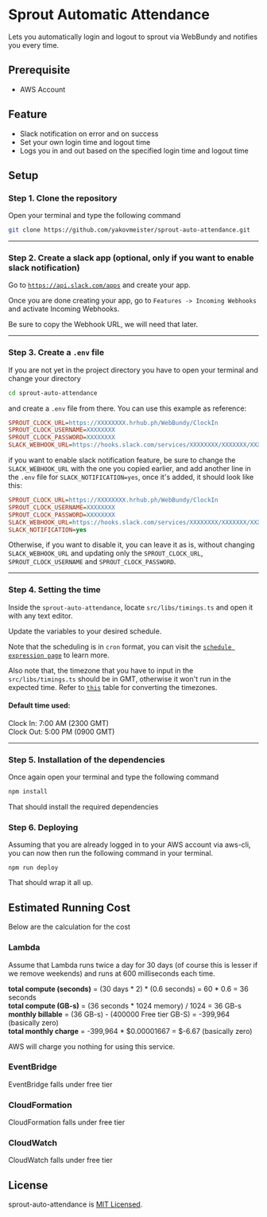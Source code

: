 # Sprout Automatic Attendance  
  
Lets you automatically login and logout to sprout via WebBundy and notifies you every time.  
  

## Prerequisite  
  
* AWS Account  
  
## Feature  
  
* Slack notification on error and on success
* Set your own login time and logout time
* Logs you in and out based on the specified login time and logout time  
  
## Setup  
  
### Step 1. Clone the repository  
  
Open your terminal and type the following command
```bash
git clone https://github.com/yakovmeister/sprout-auto-attendance.git
```
  
---
  
### Step 2. Create a slack app (optional, only if you want to enable slack notification)  
  
Go to [`https://api.slack.com/apps`](https://api.slack.com/apps) and create your app.
  
Once you are done creating your app, go to `Features -> Incoming Webhooks` and activate Incoming Webhooks.

Be sure to copy the Webhook URL, we will need that later.  
  
---
  
### Step 3. Create a `.env` file
  
If you are not yet in the project directory you have to open your terminal and change your directory
```bash
cd sprout-auto-attendance
```
and create a `.env` file from there.
You can use this example as reference:
```ini
SPROUT_CLOCK_URL=https://XXXXXXXX.hrhub.ph/WebBundy/ClockIn
SPROUT_CLOCK_USERNAME=XXXXXXXX
SPROUT_CLOCK_PASSWORD=XXXXXXXX
SLACK_WEBHOOK_URL=https://hooks.slack.com/services/XXXXXXXX/XXXXXXX/XXXXXXXXXXXXX
```
if you want to enable slack notification feature, be sure to change the `SLACK_WEBHOOK_URL` with the one you copied earlier, and add another line in the `.env` file for `SLACK_NOTIFICATION=yes`, once it's added, it should look like this:
  
```ini
SPROUT_CLOCK_URL=https://XXXXXXXX.hrhub.ph/WebBundy/ClockIn
SPROUT_CLOCK_USERNAME=XXXXXXXX
SPROUT_CLOCK_PASSWORD=XXXXXXXX
SLACK_WEBHOOK_URL=https://hooks.slack.com/services/XXXXXXXX/XXXXXXX/XXXXXXXXXXXXX
SLACK_NOTIFICATION=yes
```
Otherwise, if you want to disable it, you can leave it as is, without changing `SLACK_WEBHOOK_URL` and updating only the `SPROUT_CLOCK_URL`, `SPROUT_CLOCK_USERNAME` and `SPROUT_CLOCK_PASSWORD`.
  
---
  
### Step 4. Setting the time  
  
Inside the `sprout-auto-attendance`, locate `src/libs/timings.ts` and open it with any text editor.  
  
Update the variables to your desired schedule.  
  
Note that the scheduling is in `cron` format, you can visit the [`schedule expression page`](https://docs.aws.amazon.com/lambda/latest/dg/services-cloudwatchevents-expressions.html) to learn more.  
  
Also note that, the timezone that you have to input in the `src/libs/timings.ts` should be in GMT, otherwise it won't run in the expected time. Refer to [`this`](http://www.timebie.com/tz/timediff.php?q1=Greenwich%20Mean%20Time&q2=GMT%20+8%20Time) table for converting the timezones.  
  
#### Default time used:  
  
Clock In: 7:00 AM (2300 GMT)  
Clock Out: 5:00 PM (0900 GMT)  
  
---
  
### Step 5. Installation of the dependencies  
  
Once again open your terminal and type the following command
```bash
npm install
```  
  
That should install the required dependencies  
  
### Step 6. Deploying  
  
Assuming that you are already logged in to your AWS account via aws-cli, you can now then run the following command in your terminal.  
  
```
npm run deploy
```
   
That should wrap it all up.

## Estimated Running Cost
  
Below are the calculation for the cost  
  
### Lambda
Assume that Lambda runs twice a day for 30 days (of course this is lesser if we remove weekends) and runs at 600 milliseconds each time.  

**total compute (seconds)** = (30 days * 2) * (0.6 seconds) = 60 * 0.6 = 36 seconds  
**total compute (GB-s)** = (36 seconds * 1024 memory) / 1024 = 36 GB-s  
**monthly billable** = (36 GB-s) - (400000 Free tier GB-S) = -399,964 (basically zero)  
**total monthly charge** = -399,964 * $0.00001667 = $-6.67 (basically zero)  

AWS will charge you nothing for using this service.

### EventBridge  
  
EventBridge falls under free tier  
  
### CloudFormation  
  
CloudFormation falls under free tier  
  
###  CloudWatch  
  
CloudWatch falls under free tier  
  
## License  
  
sprout-auto-attendance is [MIT Licensed](https://github.com/yakovmeister/sprout-auto-attendance/blob/master/LICENSE).